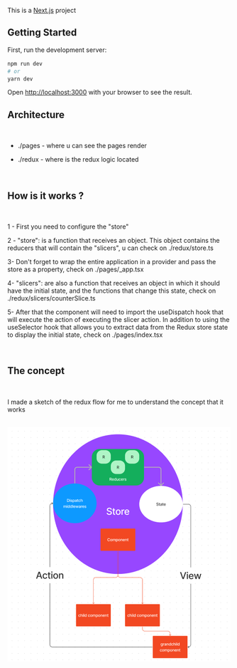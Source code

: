 This is a [Next.js](https://nextjs.org/) project 

## Getting Started

First, run the development server:

```bash
npm run dev
# or
yarn dev
```

Open [http://localhost:3000](http://localhost:3000) with your browser to see the result.


## Architecture

</br>

- ./pages  - where u can see the pages render

- ./redux - where is the redux logic located

</br>

## How is it works ?

</br>

1 - First you need to configure the "store"

2 - "store": is a function that receives an object. This object contains the reducers that will contain the "slicers", u can check on ./redux/store.ts

3- Don't forget to wrap the entire application in a provider and pass the store as a property, check on ./pages/_app.tsx

4- "slicers": are also a function that receives an object in which it should have the initial state, and the functions that change this state, check on ./redux/slicers/counterSlice.ts

5- After that the component will need to import the useDispatch hook that will execute the action of executing the slicer action. In addition to using the useSelector hook that allows you to extract data from the Redux store state to display the initial state, check on ./pages/index.tsx

</br>


## The concept

</br>

I made a sketch of the redux flow for me to understand the concept that it works

</br>

<img src="./public/redux.png">

